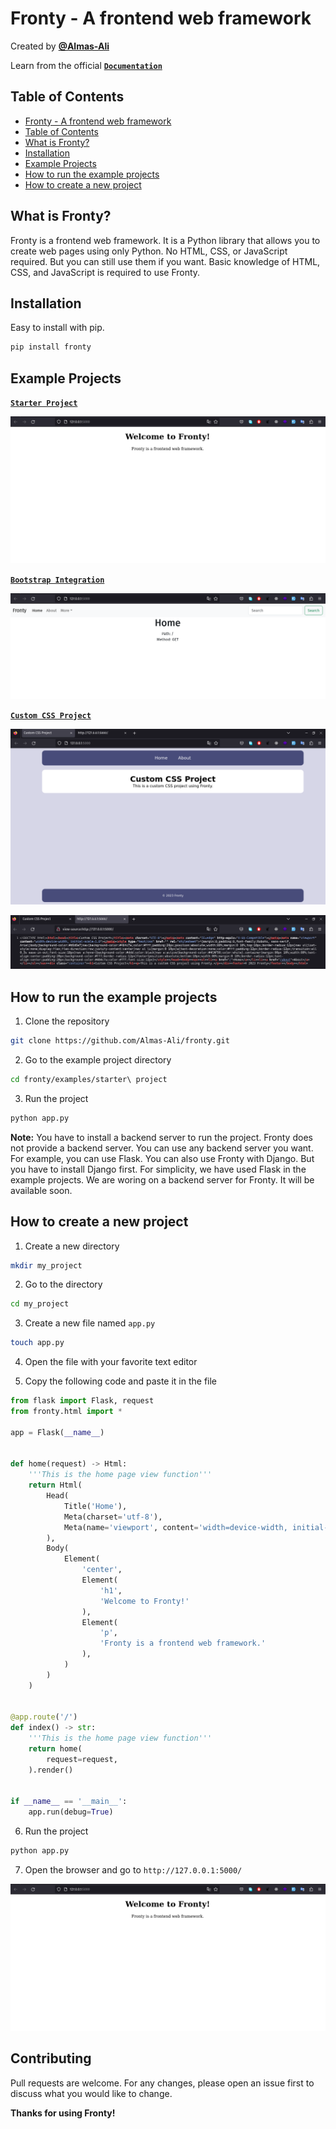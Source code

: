 # Fronty - A frontend web framework

Created by [**@Almas-Ali**](https://github.com/Almas-Ali)

Learn from the official [**`Documentation`**](https://almas-ali.github.io/fronty/)

## Table of Contents

- [Fronty - A frontend web framework](#fronty---a-frontend-web-framework)
- [Table of Contents](#table-of-contents)
- [What is Fronty?](#what-is-fronty)
- [Installation](#installation)
- [Example Projects](#example-projects)
- [How to run the example projects](#how-to-run-the-example-projects)
- [How to create a new project](#how-to-create-a-new-project)

## What is Fronty?

Fronty is a frontend web framework. It is a Python library that allows you to create web pages using only Python. No HTML, CSS, or JavaScript required. But you can still use them if you want. Basic knowledge of HTML, CSS, and JavaScript is required to use Fronty.

## Installation

Easy to install with pip.

```bash
pip install fronty
```

## Example Projects

[**`Starter Project`**](https://github.com/Almas-Ali/fronty/tree/master/examples/starter%20project)

![Screenshort_1](https://raw.githubusercontent.com/Almas-Ali/fronty/master/examples/starter%20project/screenshot_1.png "Starter Project Screenshot 1")

[**`Bootstrap Integration`**](https://github.com/Almas-Ali/fronty/tree/master/examples/Bootstrap%20integration) 

![Screenshort_1](https://raw.githubusercontent.com/Almas-Ali/fronty/master/examples/Bootstrap%20integration/screenshot_1.png "Bootstrap Integration Screenshot 1")


[**`Custom CSS Project`**](https://github.com/Almas-Ali/fronty/tree/master/examples/Custom%20CSS%20project)


![Screenshort_1](https://raw.githubusercontent.com/Almas-Ali/fronty/master/examples/Custom%20CSS%20Project/screenshot_1.png "Custom CSS Project Screenshot 1")

![Screenshort_2](https://raw.githubusercontent.com/Almas-Ali/fronty/master/examples/Custom%20CSS%20Project/screenshot_2.png "Custom CSS Project Screenshot 2")

## How to run the example projects

1. Clone the repository

```bash
git clone https://github.com/Almas-Ali/fronty.git
```

2. Go to the example project directory

```bash
cd fronty/examples/starter\ project
```

3. Run the project

```bash
python app.py
```

**Note:** You have to install a backend server to run the project. Fronty does not provide a backend server. You can use any backend server you want. For example, you can use Flask. You can also use Fronty with Django. But you have to install Django first. For simplicity, we have used Flask in the example projects. We are woring on a backend server for Fronty. It will be available soon.

## How to create a new project

1. Create a new directory

```bash
mkdir my_project
```

2. Go to the directory

```bash
cd my_project
```

3. Create a new file named `app.py`

```bash
touch app.py
```

4. Open the file with your favorite text editor

5. Copy the following code and paste it in the file

```python
from flask import Flask, request
from fronty.html import *

app = Flask(__name__)


def home(request) -> Html:
    '''This is the home page view function'''
    return Html(
        Head(
            Title('Home'),
            Meta(charset='utf-8'),
            Meta(name='viewport', content='width=device-width, initial-scale=1'),
        ),
        Body(
            Element(
                'center',
                Element(
                    'h1',
                    'Welcome to Fronty!'
                ),
                Element(
                    'p',
                    'Fronty is a frontend web framework.'
                ),
            )
        )
    )


@app.route('/')
def index() -> str:
    '''This is the home page view function'''
    return home(
        request=request,
    ).render()


if __name__ == '__main__':
    app.run(debug=True)
```

6. Run the project

```bash
python app.py
```

7. Open the browser and go to `http://127.0.0.1:5000/`

![Screenshort_1](https://raw.githubusercontent.com/Almas-Ali/fronty/master/examples/starter%20project/screenshot_1.png "Starter Project Screenshot 1")

## Contributing

Pull requests are welcome. For any changes, please open an issue first to discuss what you would like to change. 

**Thanks for using Fronty!**
